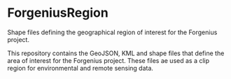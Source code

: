 # ForgeniusRegion
Shape files defining the geographical region of interest for the Forgenius project.

This repository contains the GeoJSON, KML and shape files that define the area of interest for the Forgenius project. These files ae used as a clip region for environmental and remote sensing data.
